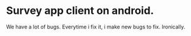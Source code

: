 # Survey app client on android.

We have a lot of bugs. Everytime i fix it, i make new bugs to fix. Ironically.
